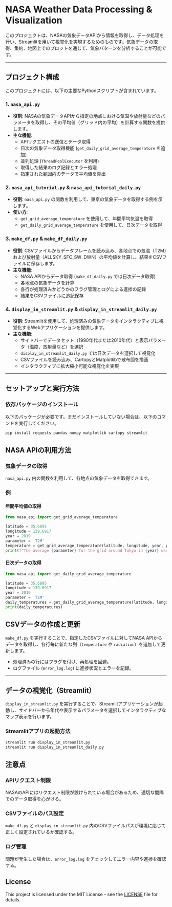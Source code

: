 # NASA Weather Data Processing & Visualization

このプロジェクトは、NASAの気象データAPIから情報を取得し、データ処理を行い、Streamlitを用いて視覚化を実現するためのものです。気象データの取得、集約、地図上でのプロットを通じて、気象パターンを分析することが可能です。

---

## プロジェクト構成

このプロジェクトには、以下の主要なPythonスクリプトが含まれています。

### 1. `nasa_api.py`
- **役割**: NASAの気象データAPIから指定の地点における気温や放射量などのパラメータを取得し、その平均値（グリッド内の平均）を計算する関数を提供します。
- **主な機能**:
  - APIリクエストの送信とデータ取得
  - 日次の気象データ取得機能 (`get_daily_grid_average_temperature` を追加)
  - 並列処理 (`ThreadPoolExecutor` を利用)
  - 取得した結果のログ記録とエラー処理
  - 指定された範囲内のデータで平均値を算出

### 2. `nasa_api_tutorial.py` & `nasa_api_tutorial_daily.py`
- **役割**: `nasa_api.py` の関数を利用して、東京の気象データを取得する例を示します。
- **使い方**:
  - `get_grid_average_temperature` を使用して、年間平均気温を取得
  - `get_daily_grid_average_temperature` を使用して、日次データを取得

### 3. `make_df.py` & `make_df_daily.py`
- **役割**: CSVファイルからデータフレームを読み込み、各地点での気温（T2M）および放射量（ALLSKY_SFC_SW_DWN）の平均値を計算し、結果をCSVファイルに保存します。
- **主な機能**:
  - NASA APIからデータ取得 (`make_df_daily.py` では日次データ取得)
  - 各地点の気象データを計算
  - 各行が処理済みかどうかのフラグ管理とログによる進捗の記録
  - 結果をCSVファイルに追記保存

### 4. `display_in_streamlit.py` & `display_in_streamlit_daily.py`
- **役割**: Streamlitを使用して、処理済みの気象データをインタラクティブに視覚化するWebアプリケーションを提供します。
- **主な機能**:
  - サイドバーでデータセット（1990年代または2010年代）と表示パラメータ（温度、放射量など）を選択
  - `display_in_streamlit_daily.py` では日次データを選択して視覚化
  - CSVファイルを読み込み、CartopyとMatplotlibで散布図を描画
  - インタラクティブに拡大縮小可能な視覚化を実現

---

## セットアップと実行方法

### 依存パッケージのインストール
以下のパッケージが必要です。まだインストールしていない場合は、以下のコマンドを実行してください。

```bash
pip install requests pandas numpy matplotlib cartopy streamlit
```

## NASA APIの利用方法

### 気象データの取得

`nasa_api.py` 内の関数を利用して、各地点の気象データを取得できます。

### 例
#### 年間平均値の取得

```python
from nasa_api import get_grid_average_temperature

latitude = 35.6895
longitude = 139.6917
year = 2019
parameter = 'T2M'
temperature = get_grid_average_temperature(latitude, longitude, year, parameter)
print(f"The average {parameter} for the grid around Tokyo in {year} was {temperature:.2f}°C")
```

#### 日次データの取得
```python
from nasa_api import get_daily_grid_average_temperature

latitude = 35.6895
longitude = 139.6917
year = 2019
parameter = 'T2M'
daily_temperatures = get_daily_grid_average_temperature(latitude, longitude, year, parameter)
print(daily_temperatures)
```



## CSVデータの作成と更新

`make_df.py` を実行することで、指定したCSVファイルに対してNASA APIからデータを取得し、各行毎に新たな列（`temperature` や `radiation`）を追加して更新します。

- 処理済みの行にはフラグを付け、再処理を回避。
- ログファイル (`error_log.log`) に進捗状況とエラーを記録。

---

## データの視覚化（Streamlit）

`display_in_streamlit.py` を実行することで、Streamlitアプリケーションが起動し、サイドバーから年代や表示するパラメータを選択してインタラクティブなマップ表示を行います。

### Streamlitアプリの起動方法

```bash
streamlit run display_in_streamlit.py
streamlit run display_in_streamlit_daily.py
```

## 注意点

### APIリクエスト制限
NASAのAPIにはリクエスト制限が設けられている場合があるため、適切な間隔でのデータ取得を心がける。

### CSVファイルのパス設定
`make_df.py` と `display_in_streamlit.py` 内のCSVファイルパスが環境に応じて正しく設定されているか確認する。

### ログ管理
問題が発生した場合は、`error_log.log` をチェックしてエラー内容や進捗を確認する。

## License
This project is licensed under the MIT License - see the [LICENSE](./LICENSE) file for details.
